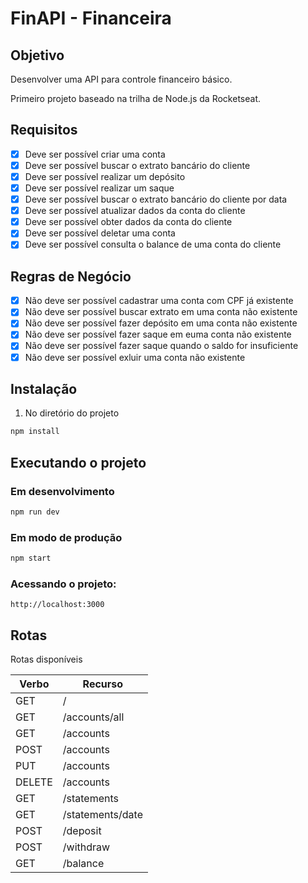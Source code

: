 # FinAPI - Financeira

## Objetivo

Desenvolver uma API para controle financeiro básico.

Primeiro projeto baseado na trilha de Node.js da Rocketseat.

## Requisitos

- [x] Deve ser possível criar uma conta
- [x] Deve ser possível buscar o extrato bancário do cliente
- [x] Deve ser possível realizar um depósito
- [x] Deve ser possível realizar um saque
- [x] Deve ser possível buscar o extrato bancário do cliente por data
- [x] Deve ser possível atualizar dados da conta do cliente
- [x] Deve ser possível obter dados da conta do cliente
- [x] Deve ser possível deletar uma conta
- [x] Deve ser possível consulta o balance de uma conta do cliente

## Regras de Negócio

- [x] Não deve ser possível cadastrar uma conta com CPF já existente
- [x] Não deve ser possível buscar extrato em uma conta não existente
- [x] Não deve ser possível fazer depósito em uma conta não existente
- [x] Não deve ser possível fazer saque em euma conta não existente
- [x] Não deve ser possível fazer saque quando o saldo for insuficiente
- [x] Não deve ser possível exluir uma conta não existente

## Instalação

1. No diretório do projeto

```bash
npm install
```

## Executando o projeto

### Em desenvolvimento

```bash
npm run dev
```

### Em modo de produção

```bash
npm start
```

### Acessando o projeto:

```http
http://localhost:3000
```

## Rotas

Rotas disponíveis

| Verbo  | Recurso          |
| ------ | ---------------- |
| GET    | /                |
| GET    | /accounts/all    |
| GET    | /accounts        |
| POST   | /accounts        |
| PUT    | /accounts        |
| DELETE | /accounts        |
| GET    | /statements      |
| GET    | /statements/date |
| POST   | /deposit         |
| POST   | /withdraw        |
| GET    | /balance         |
